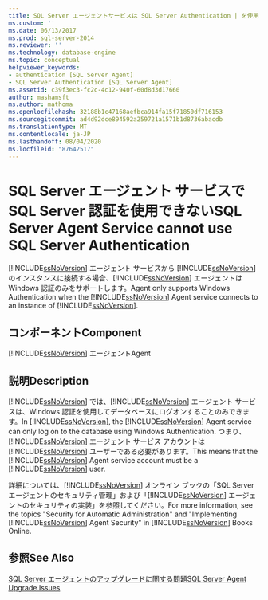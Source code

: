 ```yaml
---
title: SQL Server エージェントサービスは SQL Server Authentication | を使用できませんMicrosoft Docs
ms.custom: ''
ms.date: 06/13/2017
ms.prod: sql-server-2014
ms.reviewer: ''
ms.technology: database-engine
ms.topic: conceptual
helpviewer_keywords:
- authentication [SQL Server Agent]
- SQL Server Authentication [SQL Server Agent]
ms.assetid: c39f3ec3-fc2c-4c12-940f-60d8d3d17660
author: mashamsft
ms.author: mathoma
ms.openlocfilehash: 32188b1c47168aefbca914fa15f71850df716153
ms.sourcegitcommit: ad4d92dce894592a259721a1571b1d8736abacdb
ms.translationtype: MT
ms.contentlocale: ja-JP
ms.lasthandoff: 08/04/2020
ms.locfileid: "87642517"
---
```

# <a name="sql-server-agent-service-cannot-use-sql-server-authentication"></a><span data-ttu-id="a96c6-102">SQL Server エージェント サービスで SQL Server 認証を使用できない</span><span class="sxs-lookup"><span data-stu-id="a96c6-102">SQL Server Agent Service cannot use SQL Server Authentication</span></span>
  [!INCLUDE[ssNoVersion](../../includes/ssnoversion-md.md)] <span data-ttu-id="a96c6-103">エージェント サービスから [!INCLUDE[ssNoVersion](../../includes/ssnoversion-md.md)] のインスタンスに接続する場合、[!INCLUDE[ssNoVersion](../../includes/ssnoversion-md.md)] エージェントは Windows 認証のみをサポートします。</span><span class="sxs-lookup"><span data-stu-id="a96c6-103">Agent only supports Windows Authentication when the [!INCLUDE[ssNoVersion](../../includes/ssnoversion-md.md)] Agent service connects to an instance of [!INCLUDE[ssNoVersion](../../includes/ssnoversion-md.md)].</span></span>  
  
## <a name="component"></a><span data-ttu-id="a96c6-104">コンポーネント</span><span class="sxs-lookup"><span data-stu-id="a96c6-104">Component</span></span>  
 [!INCLUDE[ssNoVersion](../../includes/ssnoversion-md.md)] <span data-ttu-id="a96c6-105">エージェント</span><span class="sxs-lookup"><span data-stu-id="a96c6-105">Agent</span></span>  
  
## <a name="description"></a><span data-ttu-id="a96c6-106">説明</span><span class="sxs-lookup"><span data-stu-id="a96c6-106">Description</span></span>  
 <span data-ttu-id="a96c6-107">[!INCLUDE[ssNoVersion](../../includes/ssnoversion-md.md)] では、[!INCLUDE[ssNoVersion](../../includes/ssnoversion-md.md)] エージェント サービスは、Windows 認証を使用してデータベースにログオンすることのみできます。</span><span class="sxs-lookup"><span data-stu-id="a96c6-107">In [!INCLUDE[ssNoVersion](../../includes/ssnoversion-md.md)], the [!INCLUDE[ssNoVersion](../../includes/ssnoversion-md.md)] Agent service can only log on to the database using Windows Authentication.</span></span> <span data-ttu-id="a96c6-108">つまり、[!INCLUDE[ssNoVersion](../../includes/ssnoversion-md.md)] エージェント サービス アカウントは [!INCLUDE[ssNoVersion](../../includes/ssnoversion-md.md)] ユーザーである必要があります。</span><span class="sxs-lookup"><span data-stu-id="a96c6-108">This means that the [!INCLUDE[ssNoVersion](../../includes/ssnoversion-md.md)] Agent service account must be a [!INCLUDE[ssNoVersion](../../includes/ssnoversion-md.md)] user.</span></span>  
  
 <span data-ttu-id="a96c6-109">詳細については、[!INCLUDE[ssNoVersion](../../includes/ssnoversion-md.md)] オンライン ブックの「SQL Server エージェントのセキュリティ管理」および「[!INCLUDE[ssNoVersion](../../includes/ssnoversion-md.md)] エージェントのセキュリティの実装」を参照してください。</span><span class="sxs-lookup"><span data-stu-id="a96c6-109">For more information, see the topics "Security for Automatic Administration" and "Implementing [!INCLUDE[ssNoVersion](../../includes/ssnoversion-md.md)] Agent Security" in [!INCLUDE[ssNoVersion](../../includes/ssnoversion-md.md)] Books Online.</span></span>  
  
## <a name="see-also"></a><span data-ttu-id="a96c6-110">参照</span><span class="sxs-lookup"><span data-stu-id="a96c6-110">See Also</span></span>  
 [<span data-ttu-id="a96c6-111">SQL Server エージェントのアップグレードに関する問題</span><span class="sxs-lookup"><span data-stu-id="a96c6-111">SQL Server Agent Upgrade Issues</span></span>](../../../2014/sql-server/install/sql-server-agent-upgrade-issues.md)  
  
  
